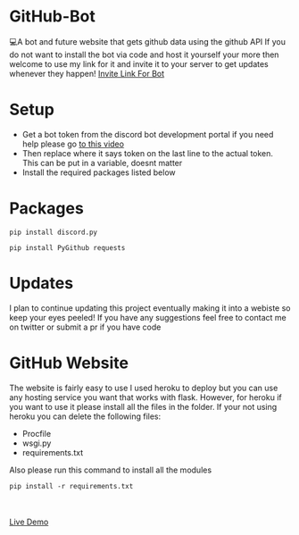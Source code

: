 # GitHub-Bot
💻A bot and future website that gets github data using the github API
If you do not want to install the bot via code and host it yourself your more then welcome to use my link for it and invite it to your server to get updates whenever they happen! 
<a href="https://discord.com/api/oauth2/authorize?client_id=949120605549125632&permissions=277025770560&scope=bot">Invite Link For Bot</a>
<h1>Setup</h1>
<ul>
  <li>Get a bot token from the discord bot development portal if you need help please go <a href="https://www.youtube.com/watch?v=b61kcgfOm_4">to this video</a></li>
  <li>Then replace where it says token on the last line to the actual token. This can be put in a variable, doesnt matter</li>
  <li>Install the required packages listed below</li>
</ul>

# Packages
````
pip install discord.py
````
````
pip install PyGithub requests
````

# Updates
I plan to continue updating this project eventually making it into a webiste so keep your eyes peeled! If you have any suggestions feel free to contact me on twitter or submit a pr if you have code

# GitHub Website
The website is fairly easy to use I used heroku to deploy but you can use any hosting service you want that works with flask. However, for heroku if you want to use it please install all the files in the folder. If your not using heroku you can delete the following files:
<br>
<ul>
  <li>Procfile</li>
  <li>wsgi.py</li>
  <li>requirements.txt</li>
</ul>

Also please run this command to install all the modules
```` 
pip install -r requirements.txt
````
<br><br>
<a href="https://githubdatacollection.herokuapp.com/">Live Demo</a>

